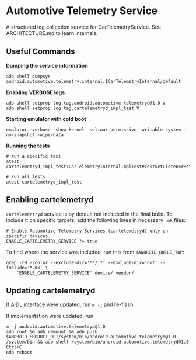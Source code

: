 # Automotive Telemetry Service

A structured log collection service for CarTelemetryService. See ARCHITECTURE.md to learn internals.

## Useful Commands

**Dumping the service information**

```
adb shell dumpsys android.automotive.telemetry.internal.ICarTelemetryInternal/default
```

**Enabling VERBOSE logs**

```
adb shell setprop log.tag.android.automotive.telemetryd@1.0 V
adb shell setprop log.tag.cartelemetryd_impl_test V
```

**Starting emulator with cold boot**

```
emulator -verbose -show-kernel -selinux permissive -writable-system -no-snapshot -wipe-data
```

**Running the tests**

```
# run a specific test
atest cartelemetryd_impl_test:CarTelemetryInternalImplTest#TestSetListenerReturnsOk

# run all tests
atest cartelemetryd_impl_test
```

## Enabling cartelemetryd

`cartelemertryd` service is by default not included in the final build. To include it on specific
targets, add the following lines in necessary `.mk` files:

```
# Enable Automotive Telemetry Services (cartelemetryd) only on specific devices.
ENABLE_CARTELEMETRY_SERVICE ?= true
```

To find where the service was included, run this from `$ANDROID_BUILD_TOP`:

```
grep -rH --color --exclude-dir='**/.*' --exclude-dir='out' --include='*.mk' \
    'ENABLE_CARTELEMETRY_SERVICE' device/ vendor/
```

## Updating cartelemetryd

If AIDL interface were updated, run `m -j` and re-flash.

If implementation were updated, run:

```
m -j android.automotive.telemetryd@1.0
adb root && adb remount && adb push $ANDROID_PRODUCT_OUT/system/bin/android.automotive.telemetryd@1.0 /system/bin && adb shell /system/bin/android.automotive.telemetryd@1.0
Ctrl+C
adb reboot
```
